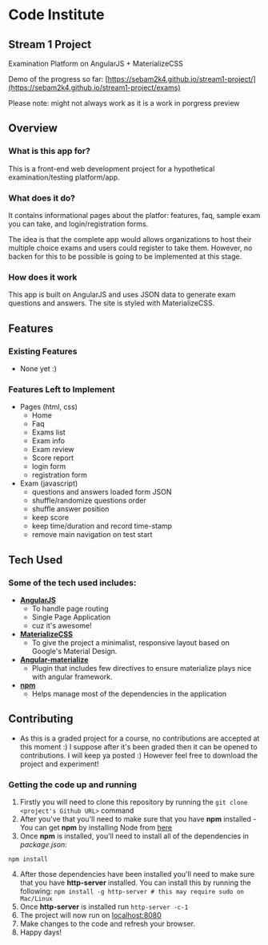 # Code Institute

## Stream 1 Project

Examination Platform on AngularJS + MaterializeCSS

Demo of the progress so far: [https://sebam2k4.github.io/stream1-project/](https://sebam2k4.github.io/stream1-project/exams)

Please note: might not always work as it is a work in porgress preview

## Overview

### What is this app for?

This is a front-end web development project for a hypothetical examination/testing platform/app.

### What does it do?

It contains informational pages about the platfor: features, faq, sample exam you can take, and login/registration forms. 

The idea is that the complete app would allows organizations to host their multiple choice exams and users could register to take them. However, no backen for this to be possible is going to be implemented at this stage.

### How does it work

This app is built on AngularJS and uses JSON data to generate exam questions and answers. The site is styled with MaterializeCSS.

## Features
 
### Existing Features
- None yet :)
 
### Features Left to Implement
- Pages (html, css)
    - Home
    - Faq
    - Exams list
    - Exam info
    - Exam review
    - Score report
    - login form
    - registration form
- Exam (javascript)
    - questions and answers loaded form JSON
    - shuffle/randomize questions order
    - shuffle answer position
    - keep score
    - keep time/duration and record time-stamp
    - remove main navigation on test start

## Tech Used

### Some of the tech used includes:
- **[AngularJS](https://angularjs.org/)**
    - To handle page routing
    - Single Page Application
    - cuz it's awesome!
- **[MaterializeCSS](http://materializecss.com/)**
    - To give the project a minimalist, responsive layout based on Google's Material Design.
- **[Angular-materialize](https://krescruz.github.io/angular-materialize)**
    - Plugin that includes few directives to ensure materialize plays nice with angular framework.
- **[npm](https://www.npmjs.com/)**
    - Helps manage most of the dependencies in the application

## Contributing

- As this is a graded project for a course, no contributions are accepted at this moment :) I suppose after it's been graded then it can be opened to contributions. I will keep ya posted :) However feel free to download the project and experiment!

### Getting the code up and running
1. Firstly you will need to clone this repository by running the ```git clone <project's Github URL>``` command
2. After you've that you'll need to make sure that you have **npm** installed - You can get **npm** by installing Node from [here](https://nodejs.org/en/)
3. Once **npm** is installed, you'll need to install all of the dependencies in *package.json*:
  ```
  npm install
  ```
4. After those dependencies have been installed you'll need to make sure that you have **http-server** installed. You can install this by running the following: ```npm install -g http-server # this may require sudo on Mac/Linux```
5. Once **http-server** is installed run ```http-server -c-1```
6. The project will now run on [localhost:8080](http://127.0.0.1:8080)
7. Make changes to the code and refresh your browser.
8. Happy days!